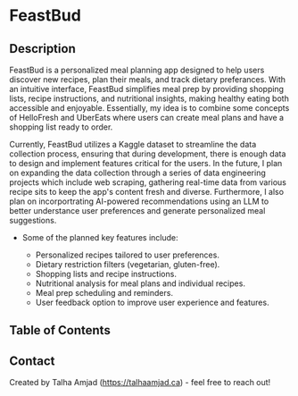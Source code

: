 # FeastBud

## Description

FeastBud is a personalized meal planning app designed to help users discover new recipes, plan their meals, and track dietary preferances. With an intuitive interface, FeastBud simplifies meal prep by providing shopping lists, recipe instructions, and nutritional insights, making healthy eating both accessible and enjoyable. Essentially, my idea is to combine some concepts of HelloFresh and UberEats where users can create meal plans and have a shopping list ready to order.

Currently, FeastBud utilizes a Kaggle dataset to streamline the data collection process, ensuring that during development, there is enough data to design and implement features critical for the users. In the future, I plan on expanding the data collection through a series of data engineering projects which include web scraping, gathering real-time data from various recipe sits to keep the app's content fresh and diverse. Furthermore, I also plan on incorportrating AI-powered recommendations using an LLM to better understance user preferences and generate personalized meal suggestions.

- Some of the planned key features include:

  - Personalized recipes tailored to user preferences.
  - Dietary restriction filters (vegetarian, gluten-free).
  - Shopping lists and recipe instructions.
  - Nutritional analysis for meal plans and individual recipes.
  - Meal prep scheduling and reminders.
  - User feedback option to improve user experience and features.

## Table of Contents

## Contact
Created by Talha Amjad (https://talhaamjad.ca) - feel free to reach out!
